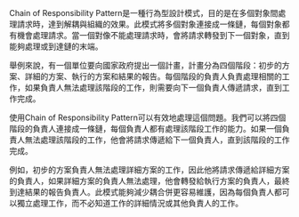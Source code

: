 

Chain of Responsibility Pattern是一種行為型設計模式，目的是在多個對象間處理請求時，達到解耦與組織的效果。此模式將多個對象連接成一條鏈，每個對象都有機會處理請求。當一個對像不能處理請求時，會將請求轉發到下一個對象，直到能夠處理或到達鏈的末端。

舉例來說，有一個單位要向國家政府提出一個計畫，計畫分為四個階段：初步的方案、詳細的方案、執行的方案和結果的報告。每個階段的負責人負責處理相關的工作，如果負責人無法處理該階段的工作，則需要向下一個負責人傳遞請求，直到工作完成。

使用Chain of Responsibility Pattern可以有效地處理這個問題。我們可以將四個階段的負責人連接成一條鏈，每個負責人都有處理該階段工作的能力。如果一個負責人無法處理該階段的工作，他會將請求傳遞給下一個負責人，直到該階段的工作完成。

例如，初步的方案負責人無法處理詳細方案的工作，因此他將請求傳遞給詳細方案的負責人，如果詳細方案的負責人無法處理，他會轉發給執行方案的負責人，最終到達結果的報告負責人。此模式能夠減少耦合併更容易維護，因為每個負責人都可以獨立處理工作，而不必知道工作的詳細情況或其他負責人的工作。